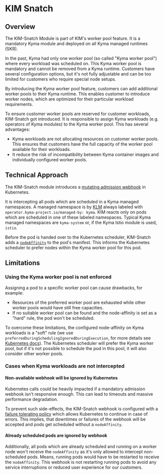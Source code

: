 # KIM Snatch

## Overview
The KIM-Snatch Module is part of KIM's worker pool feature. It is a mandatory Kyma module and deployed on all Kyma managed runtimes (SKR). 

In the past, Kyma had only one worker pool (so called "Kyma worker pool") where every workload was scheduled on. This Kyma worker pool is mandatory and cannot be removed from a Kyma runtime. Customers have several configuration options, but it's not fully adjustable and can be too limited for customers who require special node setups.

By introducing the Kyma worker pool feature, customers can add additional worker pools to their Kyma runtime. This enables customer to introduce worker nodes, which are optimized for their particular workload requirements. 

 To ensure customer worker pools are reserved for customer workloads, KIM-Snatch got introduced. It is responsible to assign Kyma workloads (e.g. operators of Kyma modules) to the Kyma worker pool. This has several advantages:

* Kyma workloads are not allocating resources on customer worker pools. This ensures that customers have the full capacity of the worker pool available for their workloads.
* It reduce the risk of incompatibility between Kyma container images and individually configured worker pools.

## Technical Approach
The KIM-Snatch module introduces a [mutating admission webhook](https://kubernetes.io/docs/reference/access-authn-authz/admission-controllers/#mutatingadmissionwebhook) in Kubernetes.

It is intercepting all pods which are scheduled in a Kyma managed namespaces. A managed namespace is by [KLM](https://github.com/kyma-project/lifecycle-manager) always labeled with `operator.kyma-project.io/managed-by: kyma`. KIM reacts only on pods which are scheduled in one of these labeled namespaces. Typical Kyma managed namespaces are `kyma-system` or, if the Kyma Istio module is used,  `istio`.

Before the pod is handed over to the Kubernetes scheduler, KIM-Snatch adds a [`nodeAffinity`](https://kubernetes.io/docs/concepts/scheduling-eviction/assign-pod-node/#node-affinity) to the pod's manifest. This informs the Kubernetes scheduler to prefer nodes within the Kyma worker pool for this pod. 

## Limitations

### Using the Kyma worker pool is not enforced
Assigning a pod to a specific worker pool can cause drawbacks,  for example:

* Resources of the preferred worker pool are exhausted while other worker pools would have still free capacities.
* If no suitable worker pool can be found and the node-affinity is set as a "hard" rule, the pod won't be scheduled.

To overcome these limitations, the configured node-affinity on Kyma workloads is a "soft" rule (we use `preferredDuringSchedulingIgnoredDuringExecution`, for more details see [Kubernetes docs](https://kubernetes.io/docs/concepts/scheduling-eviction/assign-pod-node/#node-affinity)). The Kubernetes scheduler will prefer the Kyma worker pool, but if it's not possible to schedule the pod in this pool, it will also consider other worker pools.

### Cases when Kyma workloads are not intercepted

#### Non-available webhook will be ignored by Kubernetes
Kubernetes calls could be heavily impacted if a mandatory admission webhook isn't responsive enough. This can lead to timeouts and massive performance degradation.

To prevent such side-effects, the KIM-Snatch webhook is configured with a [failure tolerating policy](https://kubernetes.io/docs/reference/access-authn-authz/extensible-admission-controllers/#failure-policy) which allows Kubernetes to continue in case of errors. This implies, that downtimes or failures of the webhook will be accepted and pods get scheduled without a `nodeAffinity`.

#### Already scheduled pods are ignored by webhook
Additionally, all pods which are already scheduled and running on a worker node won't receive the `nodeAffinity` as it's only allowed to intercept non-scheduled pods. Means, running pods would have to be restarted to receive the `nodeAffinity`. This webhook is not restarting running pods to avoid any service interruptions or reduced user experience for our customers.
